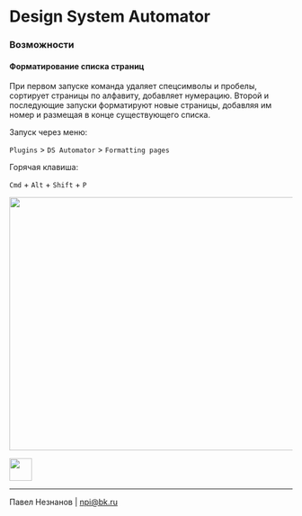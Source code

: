 # Design System Automator

### Возможности

#### Форматирование списка страниц

При первом запуске команда удаляет спецсимволы и пробелы, сортирует страницы по алфавиту, добавляет нумерацию. Второй и последующие запуски форматируют новые страницы, добавляя им номер и размещая в конце существующего списка.

Запуск через меню:

`Plugins` > `DS Automator` > `Formatting pages`

Горячая клавиша:

`Cmd` + `Alt` + `Shift` + `P`

<p>
  <img width="600" height="450" src="https://github.com/pavelneznanov/ds-automator-sketch-plugin/blob/master/tutorial/pages.gif">
</p>

<a href="http://bit.ly/SketchRunnerWebsite">
  <img height="40" src="http://bit.ly/RunnerBadgeBlue">
</a>

---

Павел Незнанов | npi@bk.ru
